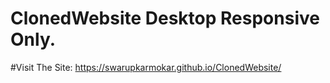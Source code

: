 # ClonedWebsite Desktop Responsive Only.

#Visit The Site:
https://swarupkarmokar.github.io/ClonedWebsite/
